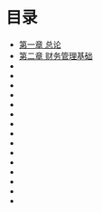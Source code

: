 # 目录

- [第一章 总论](https://github.com/chenlifeng283/zhongJi/raw/master/caiwuguanli/%E7%AC%AC%E4%B8%80%E7%AB%A0%20%E6%80%BB%E8%AE%BA.md)
- [第二章 财务管理基础]()
- []()
- []()
- []()
- []()
- []()
- []()
- []()
- []()
- []()
- []()
- []()
- []()
- []()
- []()
- []()
